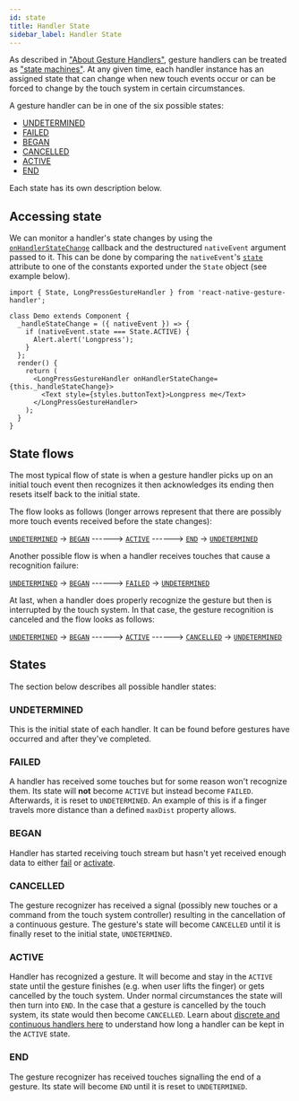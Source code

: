 ```yaml
---
id: state
title: Handler State
sidebar_label: Handler State
---
```


As described in ["About Gesture Handlers"](about-handlers.md), gesture handlers can be treated as ["state machines"](https://en.wikipedia.org/wiki/Finite-state_machine).
At any given time, each handler instance has an assigned state that can change when new touch events occur or can be forced to change by the touch system in certain circumstances.

A gesture handler can be in one of the six possible states:
 - [UNDETERMINED](#undetermined)
 - [FAILED](#failed)
 - [BEGAN](#began)
 - [CANCELLED](#cancelled)
 - [ACTIVE](#active)
 - [END](#end)

Each state has its own description below.

## Accessing state

We can monitor a handler's state changes by using the [`onHandlerStateChange`](handler-common.md#onhandlerstatechange) callback and the destructured `nativeEvent` argument passed to it.
This can be done by comparing the `nativeEvent`'s [`state`](handler-common.md#state) attribute to one of the constants exported under the `State` object (see example below). 

```
import { State, LongPressGestureHandler } from 'react-native-gesture-handler';

class Demo extends Component {
  _handleStateChange = ({ nativeEvent }) => {
    if (nativeEvent.state === State.ACTIVE) {
      Alert.alert('Longpress');
    }
  };
  render() {
    return (
      <LongPressGestureHandler onHandlerStateChange={this._handleStateChange}>
        <Text style={styles.buttonText}>Longpress me</Text>
      </LongPressGestureHandler>
    );
  }
}
```

## State flows

The most typical flow of state is when a gesture handler picks up on an initial touch event then recognizes it then acknowledges its ending then resets itself back to the initial state. 

The flow looks as follows (longer arrows represent that there are possibly more touch events received before the state changes):

[`UNDETERMINED`](#undetermined) -> [`BEGAN`](#began) ------> [`ACTIVE`](#active) ------> [`END`](#end) -> [`UNDETERMINED`](#undetermined)

Another possible flow is when a handler receives touches that cause a recognition failure:

[`UNDETERMINED`](#undetermined) -> [`BEGAN`](#began) ------> [`FAILED`](#failed) -> [`UNDETERMINED`](#undetermined)

At last, when a handler does properly recognize the gesture but then is interrupted by the touch system. In that case, the gesture recognition is canceled and the flow looks as follows:

[`UNDETERMINED`](#undetermined) -> [`BEGAN`](#began) ------> [`ACTIVE`](#active) ------> [`CANCELLED`](#cancelled) -> [`UNDETERMINED`](#undetermined)

## States

The section below describes all possible handler states:

### UNDETERMINED
This is the initial state of each handler. It can be found before gestures have occurred and after they've completed. 

### FAILED
A handler has received some touches but for some reason won't recognize them. Its state will **not** become `ACTIVE` but instead become `FAILED`. Afterwards, it is reset to `UNDETERMINED`. An example of this is if a finger travels more distance than a defined `maxDist` property allows.

### BEGAN
Handler has started receiving touch stream but hasn't yet received enough data to either [fail](#failed) or [activate](#active).

### CANCELLED
The gesture recognizer has received a signal (possibly new touches or a command from the touch system controller) resulting in the cancellation of a continuous gesture. The gesture's state will become `CANCELLED` until it is finally reset to the initial state, `UNDETERMINED`.

### ACTIVE
Handler has recognized a gesture. It will become and stay in the `ACTIVE` state until the gesture finishes (e.g. when user lifts the finger) or gets cancelled by the touch system. Under normal circumstances the state will then turn into `END`. In the case that a gesture is cancelled by the touch system, its state would then become `CANCELLED`.
Learn about [discrete and continuous handlers here](about-handlers.md#discrete-vs-continuous) to understand how long a handler can be kept in the `ACTIVE` state.

### END
The gesture recognizer has received touches signalling the end of a gesture. Its state will become `END` until it is reset to `UNDETERMINED`.
